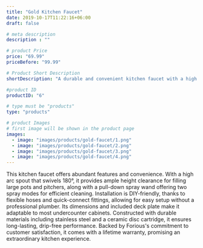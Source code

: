 ```yaml
---
title: "Gold Kitchen Faucet"
date: 2019-10-17T11:22:16+06:00
draft: false

# meta description
description : ""

# product Price
price: "69.99"
priceBefore: "99.99"

# Product Short Description
shortDescription: "A durable and convenient kitchen faucet with a high arc spout, two spray modes, and easy DIY installation, backed by a lifetime warranty."

#product ID
productID: "6"

# type must be "products"
type: "products"

# product Images
# first image will be shown in the product page
images:
  - image: "images/products/gold-faucet/1.png"
  - image: "images/products/gold-faucet/2.png"
  - image: "images/products/gold-faucet/3.png"
  - image: "images/products/gold-faucet/4.png"
---
```


This kitchen faucet offers abundant features and convenience. With a high arc spout that swivels 180°, it provides ample height clearance for filling large pots and pitchers, along with a pull-down spray wand offering two spray modes for efficient cleaning. Installation is DIY-friendly, thanks to flexible hoses and quick-connect fittings, allowing for easy setup without a professional plumber. Its dimensions and included deck plate make it adaptable to most undercounter cabinets. Constructed with durable materials including stainless steel and a ceramic disc cartridge, it ensures long-lasting, drip-free performance. Backed by Forious's commitment to customer satisfaction, it comes with a lifetime warranty, promising an extraordinary kitchen experience.